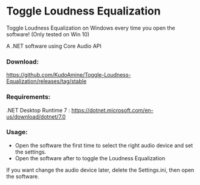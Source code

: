 # Toggle Loudness Equalization
Toggle Loudness Equalization on Windows every time you open the software!
(Only tested on Win 10)

A .NET software using Core Audio API

### Download: 
https://github.com/KudoAmine/Toggle-Loudness-Equalization/releases/tag/stable

### Requirements: 
.NET Desktop Runtime 7 : https://dotnet.microsoft.com/en-us/download/dotnet/7.0

### Usage: 
- Open the software the first time to select the right audio device and set the settings.
- Open the software after to toggle the Loudness Equalization

If you want change the audio device later, delete the Settings.ini, then open the software.
